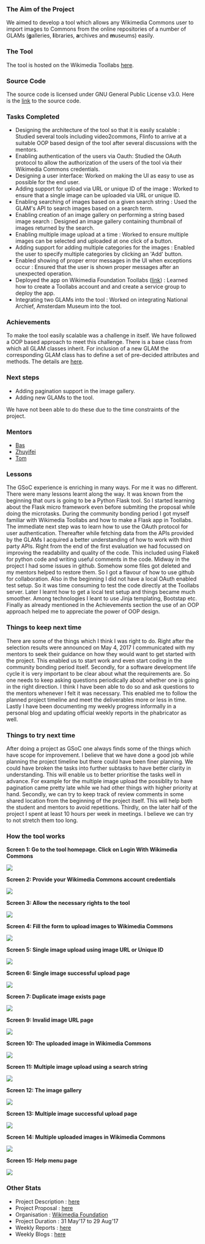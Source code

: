 

### The Aim of the Project

We aimed to develop a tool which allows any Wikimedia Commons user to import images to Commons from the online repositories 
of a number of GLAMs (**g**alleries, **l**ibraries, **a**rchives and **m**useums) easily.

### The Tool

The tool is hosted on the Wikimedia Toollabs [here](https://tools.wmflabs.org/glam2commons/).

### Source Code

The source code is licensed under GNU General Public License v3.0. Here is the [link](https://github.com/infobliss/sibutest2) to the source code.

### Tasks Completed

- Designing the architecture of the tool so that it is easily scalable : Studied several tools including video2commons, Flinfo to arrive at a suitable OOP based design of the tool after several discussions with the mentors.
- Enabling authentication of the users via Oauth: Studied the OAuth protocol to allow the authorization of the users of the tool via their Wikimedia Commons credentials.
- Designing a user interface: Worked on making the UI as easy to use as possible for the end user.
- Adding support for upload via URL or unique ID of the image : Worked to ensure that a single image can be uploaded via URL or unique ID.
- Enabling searching of images based on a given search string : Used the GLAM's API to search images based on a search term.
- Enabling creation of an image gallery on performing a string based image search : Designed an image gallery containing thumbnail of images returned by the search.
- Enabling multiple image upload at a time : Worked to ensure multiple images can be selected and uploaded at one click of a button.
- Adding support for adding multiple categories for the images : Enabled the user to specify multiple categories by clicking an 'Add' button.
- Enabled showing of proper error messages in the UI when exceptions occur : Ensured that the user is shown proper messages after an unexpected operation.
- Deployed the app on Wikimedia Foundation Toollabs ([link](https://tools.wmflabs.org/glam2commons/)) : Learned how to create a Toollabs account and and create a service group to deploy the app.
- Integrating two GLAMs into the tool : Worked on integrating National Archief, Amsterdam Museum into the tool.

### Achievements

To make the tool easily scalable was a challenge in itself. We have followed a OOP based approach to meet this challenge. There is a base class from which all GLAM classes inherit. For inclusion of a new GLAM the corresponding GLAM class has to define a set of pre-decided attributes and methods. The details are [here](https://commons.m.wikimedia.org/wiki/User:Infobliss/Glam2Commons/How_to_add_a_new_glam).

### Next steps

- Adding pagination support in the image gallery.
- Adding new GLAMs to the tool.

We have not been able to do these due to the time constraints of the project.

### Mentors

- [Bas](https://commons.wikimedia.org/wiki/User:Basvb)
- [Zhuyifei](https://commons.wikimedia.org/wiki/User:Zhuyifei1999)
- [Tom](https://en.wikipedia.org/wiki/User:Tom29739)

### Lessons

The GSoC experience is enriching in many ways. For me it was no different. There were many lessons learnt along the way. It was known from the beginning that ours is going to be a Python Flask tool. So I started learning about the Flask micro framework even before submiting the proposal while doing the microtasks. During the community bonding period I got myself familiar with Wikimedia Toollabs and how to make a Flask app in Toollabs. The immediate next step was to learn how to use the OAuth protocol for user authentication. Thereafter while fetching data from the APIs provided by the GLAMs I acquired a better understanding of how to work with third party APIs. Right from the end of the first evaluation we had focussed on improving the readability and quality of the code. This included using Flake8 for python code and writing useful comments in the code. Midway in the project I had some issues in github. Somehow some files got deleted and my mentors helped to restore them. So I got a flavour of how to use github for collaboration. Also in the beginning I did not have a local OAuth enabled test setup. So it was time consuming to test the code directly at the Toollabs server. Later I learnt how to get a local test setup and things became much smoother. Among technologies I leant to use Jinja templating, Bootstap etc. Finally as already mentioned in the Achievements section the use of an OOP approach helped me to appreciate the power of OOP design.

### Things to keep next time

There are some of the things which I think I was right to do. Right after the selection results were announced on May 4, 2017 I communicated with my mentors to seek their guidance on how they would want to get started with the project. This enabled us to start work and even start coding in the community bonding period itself. Secondly, for a software development life cycle it is very important to be clear about what the requirements are. So one needs to keep asking questions periodically about whether one is going in the right direction. I think I have been able to do so and ask questions to the mentors whenever I felt it was necessary. This enabled me to follow the planned project timeline and meet the deliverables more or less in time. Lastly I have been documenting my weekly progress informally in a personal blog and updating official weekly reports in the phabricator as well.

### Things to try next time

After doing a project as GSoC one always finds some of the things which have scope for improvement. I believe that we have done a good job while planning the project timeline but there could have been finer planning. We could have broken the tasks into further subtasks to have better clarity in understanding. This will enable us to better prioritise the tasks well in advance. For example for the multiple image upload the possiblity to have pagination came pretty late while we had other things with higher priority at hand. Secondly, we can try to keep track of review comments in some shared location from the beginning of the project itself. This will help both the student and mentors to avoid repetitions. Thirdly, on the later half of the project I spent at least 10 hours per week in meetings. I believe we can try to not stretch them too long.


### How the tool works

**Screen 1: Go to the tool homepage. Click on Login With Wikimedia Commons**

<img src="/gsoc2017/img/g2c%20homepage.png">

**Screen 2: Provide your Wikimedia Commons account credentials**

<img src="/gsoc2017/img/wikimedia%20login.png">

**Screen 3: Allow the necessary rights to the tool**

<img src="/gsoc2017/img/allow%20some%20rights%20screen.png">

**Screen 4: Fill the form to upload images to Wikimedia Commons**

<img src="/gsoc2017/img/glam%20form.png">

**Screen 5: Single image upload using image URL or Unique ID**

<img src="/gsoc2017/img/single%20image%20upload%20form.png">

**Screen 6: Single image successful upload page**

<img src="/gsoc2017/img/successful%20single%20%20upload.png">

**Screen 7: Duplicate image exists page**

<img src="/gsoc2017/img/duplicate%20upload.png">

**Screen 9: Invalid image URL page**

<img src="/gsoc2017/img/invalid%20url.png">

**Screen 10: The uploaded image in Wikimedia Commons**

<img src="/gsoc2017/img/single%20image%20in%20uploads.png">

**Screen 11: Multiple image upload using a search string**

<img src="/gsoc2017/img/multi%20image%20upload.png">

**Screen 12: The image gallery**

<img src="/gsoc2017/img/image%20gallery.png">

**Screen 13: Multiple image successful upload page**

<img src="/gsoc2017/img/multi%20upload%20success.png">

**Screen 14: Multiple uploaded images in Wikimedia Commons**

<img src="/gsoc2017/img/multi%20image%20filelist.png">

**Screen 15: Help menu page**

<img src="/gsoc2017/img/help%20page.png">

### Other Stats

- Project Description : [here](https://phabricator.wikimedia.org/T138464)
- Project Proposal : [here](https://phabricator.wikimedia.org/T161670)
- Organisation : [Wikimedia Foundation](https://wikimediafoundation.org)
- Project Duration : 31 May'17 to 29 Aug'17
- Weekly Reports : [here](https://phabricator.wikimedia.org/T164555)
- Weekly Blogs : [here](https://infoblissblog.wordpress.com/tag/gsoc/)
